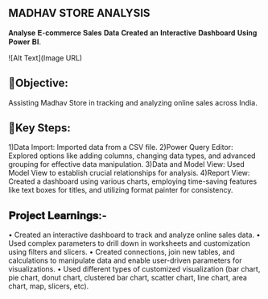 ## MADHAV STORE ANALYSIS
𝐀𝐧𝐚𝐥𝐲𝐬𝐞 𝐄-𝐜𝐨𝐦𝐦𝐞𝐫𝐜𝐞 𝐒𝐚𝐥𝐞𝐬 𝐃𝐚𝐭𝐚 𝐂𝐫𝐞𝐚𝐭𝐞𝐝 𝐚𝐧 𝐈𝐧𝐭𝐞𝐫𝐚𝐜𝐭𝐢𝐯𝐞 𝐃𝐚𝐬𝐡𝐛𝐨𝐚𝐫𝐝 𝐔𝐬𝐢𝐧𝐠 𝐏𝐨𝐰𝐞𝐫 𝐁𝐈. 

![Alt Text](Image URL)


## 📌Objective:
Assisting Madhav Store in tracking and analyzing online sales across India.

## 📌Key Steps:
1)Data Import: Imported data from a CSV file.
2)Power Query Editor: Explored options like adding columns, changing data types, and advanced grouping for effective data manipulation.
3)Data and Model View: Used Model View to establish crucial relationships for analysis.
4)Report View: Created a dashboard using various charts, employing time-saving features like text boxes for titles, and utilizing format painter for consistency.

## 𝐏𝐫𝐨𝐣𝐞𝐜𝐭 𝐋𝐞𝐚𝐫𝐧𝐢𝐧𝐠𝐬:-
• Created an interactive dashboard to track and analyze online sales data.
• Used complex parameters to drill down in worksheets and customization using filters and slicers.
• Created connections, join new tables, and calculations to manipulate data and enable user-driven parameters for visualizations.
• Used different types of customized visualization (bar chart, pie chart, donut chart, clustered bar chart, scatter chart, line chart, area chart, map, slicers, etc).
